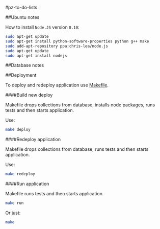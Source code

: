 #pz-to-do-lists

##Ubuntu notes

How to install `Node.JS` version `0.10`:

```sh
sudo apt-get update
sudo apt-get install python-software-properties python g++ make
sudo add-apt-repository ppa:chris-lea/node.js
sudo apt-get update
sudo apt-get install nodejs
```

##Database notes

##Deployment

To deploy and redeploy application use [Makefile](./Makefile). 

####Build new deploy

Makefile drops collections from database, installs node packages, runs tests and then starts application.

Use:

```sh
make deploy
```

####Redeploy application

Makefile drops collections from database, runs tests and then starts application.

Use:

```sh
make redeploy
```

####Run application

Makefile runs tests and then starts application.

```sh
make run
```

Or just:

```sh
make
```
